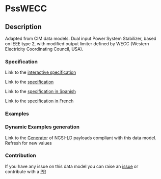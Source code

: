 # PssWECC

## Description 

Adapted from CIM data models. Dual input Power System Stabilizer, based on IEEE type 2, with modified output limiter defined by WECC (Western Electricity Coordinating Council, USA).
### Specification

Link to the [interactive specification](https://swagger.lab.fiware.org/?url=https://smart-data-models.github.io/dataModel.EnergyCIM/PssWECC/swagger.yaml)

Link to the [specification](https://smart-data-models.github.io/dataModel.EnergyCIM/PssWECC/doc/spec.md)

Link to the [specification in Spanish](https://smart-data-models.github.io/dataModel.EnergyCIM/PssWECC/doc/spec_ES.md)

Link to the [specification in French](https://smart-data-models.github.io/dataModel.EnergyCIM/PssWECC/doc/spec_FR.md)
### Examples
### Dynamic Examples generation

Link to the [Generator](https://smartdatamodels.org/extra/ngsi-ld_generator_v0.91.php?schemaUrl=https://raw.githubusercontent.com/smart-data-models/dataModel.EnergyCIM/master/PssWECC/schema.json&email=info@smartdatamodels.org) of NGSI-LD payloads compliant with this data model. Refresh for new values
### Contribution

 If you have any issue on this data model you can raise an [issue](https://github.com/smart-data-models/dataModel.EnergyCIM/issues)  or contribute with a [PR](https://github.com/smart-data-models/dataModel.EnergyCIM/pulls)